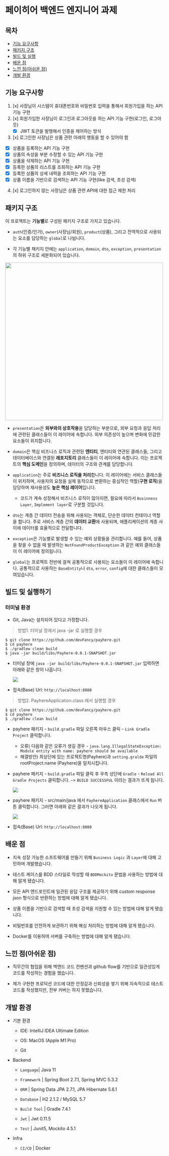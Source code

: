 # 페이히어 백엔드 엔지니어 과제

## 목차

- [기능 요구사항](#기능-요구사항)
- [패키지 구조](#패키지-구조)
- [빌드 및 실행](#빌드-및-실행하기)
- [배운 점](#배운-점)
- [느낀 점(아쉬운 점)](#느낀-점아쉬운-점)
- [개발 환경](#개발-환경)

## 기능 요구사항

1. [x] 사장님이 시스템이 휴대폰번호와 비밀번호 입력을 통해서 회원가입을 하는 API 기능 구현
2. [x] 회원가입한 사장님이 로그인과 로그아웃을 하는 API 기능 구현(로그인, 로그아웃)
   - [x] JWT 토큰을 발행해서 인증을 제어하는 방식
3. [x] 로그인한 사장님은 상품 관련 아래의 행동을 할 수 있어야 함
  - [x] 상품을 등록하는 API 기능 구현
  - [x] 상품의 속성을 부분 수정할 수 있는 API 기능 구현
  - [x] 상품을 삭제하는 API 기능 구현
  - [x] 등록한 상품의 리스트를 조회하는 API 기능 구현
  - [x] 등록한 상품의 상세 내력을 조회하는 API 기능 구현
  - [x] 상품 이름을 기반으로 검색하는 API 기능 구현(like 검색, 초성 검색)
4. [x] 로그인하지 않는 사장님은 상품 관련 API에 대한 접근 제한 처리

## 패키지 구조

이 프로젝트는 **기능별**로 구성된 패키지 구조로 가지고 있습니다.

- `auth`(인증/인가), `owner`(사장님/회원), `product`(상품), 그리고 전역적으로 사용되는 요소를 담당하는 `global`로 나뉩니다.

- 각 기능별 채키지 안에는 `application`, `domain`, `dto`, `exception`, `presentation`의 하위 구조로 세분화되어 있습니다.

<img src="/docs/image/docs-package-structure.png" width="500">

- `presentation`은 **외부와의 상호작용**을 담당하는 부분으로, 외부 요청과 응답 처리에 관련된 클래스들이 이 레이어에 속합니다.
  외부 의존성이 높으며 변화에 민감한 요소들이 위치합니다.

- `domain`은 핵심 비즈니스 로직과 관련된 **엔티티**, 엔티티와 연관된 클래스들, 그리고 데이터베이스와 연결된 **레포지토리** 클래스들이 이 레이어에 속합니다.
  이는 프로젝트의 **핵심 도메인**을 정의하며, 데이터의 구조와 관계를 담당합니다.

- `application`는 주로 **비즈니스 로직을 처리**합니다.
  이 레이어에는 서비스 클래스들이 위치하며, 사용자의 요청을 실제 동작으로 변환하는 중심적인 역할(**구현 로직**)을 담당하며 재사용성도 **높은 핵심 레이어**입니다.

  - 코드가 계속 성장해서 비즈니스 로직이 많아지면, 필요에 따라서 `Businness Layer`, `Implement layer`로 구분할 것입니다.

- `dto`는 계층 간 데이터 전송을 위해 사용되는 객체로, 단순한 데이터 컨테이너 역할을 합니다.
  주로 서비스 계층 간의 **데이터 교환**에 사용되며, 애플리케이션의 계층 사이에 데이터를 효율적으로 전달합니다.

- `exception`은 기능별로 발생할 수 있는 예외 상황들을 관리합니다. 예를 들어, 상품을 찾을 수 없을 때 발생하는 `NotFoundProductException` 과 같은 예외 클래스들이 이 레이어에 정의됩니다.

- `global`는 프로젝트 전반에 걸쳐 공통적으로 사용되는 요소들이 이 레이어에 속합니다.
  공통적으로 사용하는 `BaseEntity`나 `dto`, `error`, `config`에 대한 클래스들이 모여있습니다.

## 빌드 및 실행하기

### 터미널 환경

* Git, Java는 설치되어 있다고 가정합니다.

> 방법1. 터미널 창에서 java -jar 로 실행할 경우

```git
$ git clone https://github.com/devFancy/payhere.git
$ cd payhere
$ ./gradlew clean build
$ java -jar build/libs/Payhere-0.0.1-SNAPSHOT.jar
```

- 터미널 창에 `java -jar build/libs/Payhere-0.0.1-SNAPSHOT.jar` 입력하면 아래와 같은 창이 나옵니다.

  ![](/docs/image/docs-payhere-java-jar.png)

- 접속(Base) Url: `http://localhost:8080`

> 방법2. PayhereApplication.class 에서 실행할 경우

```git
$ git clone https://github.com/devFancy/payhere.git
$ cd payhere
$ ./gradlew clean build
```

- payhere 패키지 - `build.gradle` 파일 오른쪽 마우스 클릭 - `Link Gradle Project` 클릭합니다.
    - 오류) 다음와 같은 오류가 생길 경우 - `java.lang.IllegalStateException: Module entity with name: payhere should be available`
    - 해결방안) 최상단에 있는 프로젝트명(Payhere)과 `setting.gralde` 파일의 rootProject.name (Payhere)을 일치시킵니다.

- payhere 패키지 - `build.gradle` 파일 클릭 후 우측 상단에 `Gradle` - `Reload All Gradle Projects` 클릭합니다. -> `BUILD SUCCESSFUL` 이라는
  결과가 뜨게 됩니다.

  ![](/docs/image/docs-build-gralde.png)

- payhere 패키지 - src/main/java 에서 `PayhereApplication` 클래스에서 `Run` 버튼 클릭합니다. 그러면 아래와 같은 결과가 나오게 됩니다.

  ![](/docs/image/docs-payhereapplication-run.png)

- 접속(Base) Url: `http://localhost:8080`

## 배운 점

* 지속 성장 가능한 소프트웨어를 만들기 위해 `Business Logic` 과 `Layer`에 대해 고민하며 개발했습니다.

* 테스트 케이스를 BDD 스타일로 작성할 때 `BDDMockito` 문법을 사용하는 방법에 대해 알게 됐습니다.

* 모든 API 엔드포인트에 일관된 응답 구조를 제공하기 위해 custom response json 형식으로 반환하는 방법에 대해 알게 됐습니다.

* 상품 이름을 기반으로 검색할 때 초성 검색을 지원할 수 있는 방법에 대해 알게 됐습니다.

* 비밀번호를 안전하게 보관하기 위해 해싱 처리하는 방법에 대해 알게 됐습니다.

* Docker를 이용하여 서버를 구축하는 방법에 대해 알게 됐습니다.

## 느낀 점(아쉬운 점)

* 직무간의 협업을 위해 백엔드 코드 컨벤션과 github flow를 기반으로 일관성있게 코드를 작성하는 경험을 했습니다.

* 제가 구현한 프로덕션 코드에 대한 안정감과 신뢰성을 쌓기 위해 지속적으로 테스트 코드를 작성했지만, 전부 커버는 하지 못했습니다.

## 개발 환경

- 기본 환경

    - IDE: IntelliJ IDEA Ultimate Edition

    - OS: MacOS (Apple M1 Pro)

    - Git

- Backend

    - `Language`| Java 11

    - `Framework` | Spring Boot 2.7.1, Spring MVC 5.3.2

    - `ORM` | Spring Data JPA 2.7.1, JPA Hibernate 5.6.1

    - `Database` | H2 2.1.2 / MySQL 5.7

    - `Build Tool` | Gradle 7.4.1

    - `Jwt` | Jwt 0.11.5

    - `Test` | Junit5, Mockito 4.5.1

- Infra

    - `CI/CD` | Docker